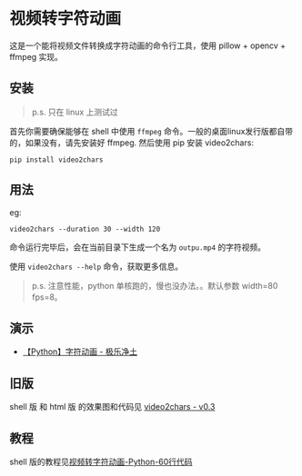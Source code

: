 # 视频转字符动画

这是一个能将视频文件转换成字符动画的命令行工具，使用 pillow + opencv + ffmpeg 实现。

## 安装
>p.s. 只在 linux 上测试过

首先你需要确保能够在 shell 中使用 `ffmpeg` 命令。一般的桌面linux发行版都自带的，如果没有，请先安装好 ffmpeg.
然后使用 pip 安装 video2chars:
```
pip install video2chars
```

## 用法

eg: 
```
video2chars --duration 30 --width 120
```
命令运行完毕后，会在当前目录下生成一个名为 `outpu.mp4` 的字符视频。

使用 `video2chars --help` 命令，获取更多信息。

>p.s. 注意性能，python 单核跑的，慢也没办法。。默认参数 width=80 fps=8。

## 演示

- [【Python】字符动画 - 极乐净土](https://www.bilibili.com/video/av30469888/)

## 旧版

shell 版 和 html 版 的效果图和代码见 [video2chars - v0.3](https://github.com/yuansuye/video2chars/tree/v0.3)

## 教程

shell 版的教程见[视频转字符动画-Python-60行代码](http://www.cnblogs.com/kirito-c/p/5971988.html)

